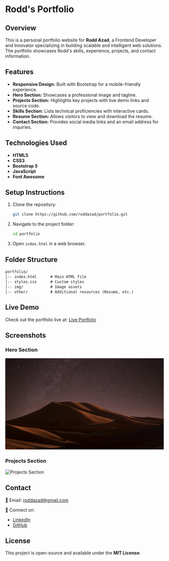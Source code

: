 # Rodd's Portfolio

## Overview
This is a personal portfolio website for **Rodd Azad**, a Frontend Developer and Innovator specializing in building scalable and intelligent web solutions. The portfolio showcases Rodd's skills, experience, projects, and contact information.

## Features
- **Responsive Design:** Built with Bootstrap for a mobile-friendly experience.
- **Hero Section:** Showcases a professional image and tagline.
- **Projects Section:** Highlights key projects with live demo links and source code.
- **Skills Section:** Lists technical proficiencies with interactive cards.
- **Resume Section:** Allows visitors to view and download the resume.
- **Contact Section:** Provides social media links and an email address for inquiries.

## Technologies Used
- **HTML5**
- **CSS3**
- **Bootstrap 5**
- **JavaScript**
- **Font Awesome**

## Setup Instructions
1. Clone the repository:
   ```sh
   git clone https://github.com/roddazad/portfolio.git
   ```
2. Navigate to the project folder:
   ```sh
   cd portfolio
   ```
3. Open `index.html` in a web browser.

## Folder Structure
```
portfolio/
│-- index.html      # Main HTML file
│-- styles.css      # Custom styles
│-- img/            # Image assets
│-- other/          # Additional resources (Resume, etc.)
```

## Live Demo
Check out the portfolio live at:
[Live Portfolio](https://roddazad.github.io/portfolio/)

## Screenshots
### Hero Section
![Hero Section](./img/hero.jpg)

### Projects Section
![Projects Section](./img/projects.png)

## Contact
📩 Email: [roddazad@gmail.com](mailto:roddazad@gmail.com)

🔗 Connect on:
- [LinkedIn](https://www.linkedin.com/in/roddazad/)
- [GitHub](https://github.com/roddazad)

## License
This project is open-source and available under the **MIT License**.

